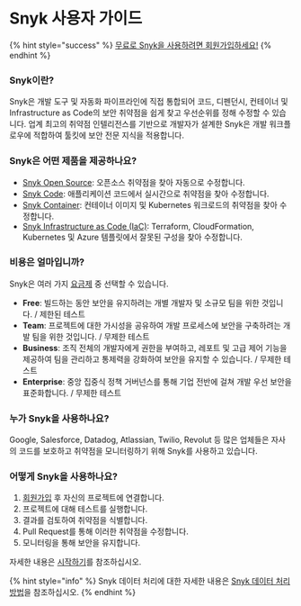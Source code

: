 # Snyk 사용자 가이드

{% hint style="success" %}
[무료로 Snyk을 사용하려면 회원가입하세요!](https://snyk.io/login?cta=sign-up\&loc=nav\&page=support\_docs\_page)
{% endhint %}

### **Snyk**이란?

Snyk은 개발 도구 및 자동화 파이프라인에 직접 통합되어 코드, 디펜던시, 컨테이너 및 Infrastructure as Code의 보안 취약점을 쉽게 찾고 우선순위를 정해 수정할 수 있습니다. 업계 최고의 취약점 인텔리전스를 기반으로 개발자가 설계한 Snyk은 개발 워크플로우에 적합하여 툴킷에 보안 전문 지식을 적용합니다.

### Snyk은 어떤 제품을 제공하나요?

* [Snyk Open Source](https://snyk.io/product/open-source-security-management/): 오픈소스 취약점을 찾아 자동으로 수정합니다.
* [Snyk Code](https://snyk.io/product/snyk-code/): 애플리케이션 코드에서 실시간으로 취약점을 찾아 수정합니다.
* [Snyk Container](https://snyk.io/product/container-vulnerability-management/): 컨테이너 이미지 및 Kubernetes 워크로드의 취약점을 찾아 수정합니다.
* [Snyk Infrastructure as Code (IaC)](https://snyk.io/product/infrastructure-as-code-security/): Terraform, CloudFormation, Kubernetes 및 Azure 템플릿에서 잘못된 구성을 찾아 수정합니다.

### 비용은 얼마입니까?

Snyk은 여러 가지 [요금제](https://snyk.io/plans/) 중 선택할 수 있습니다.

* **Free**: 빌드하는 동안 보안을 유지하려는 개별 개발자 및 소규모 팀을 위한 것입니다. / 제한된 테스트
* **Team**: 프로젝트에 대한 가시성을 공유하여 개발 프로세스에 보안을 구축하려는 개발 팀을 위한 것입니다. / 무제한 테스트
* **Business**: 조직 전체의 개발자에게 권한을 부여하고, 레포트 및 고급 제어 기능을 제공하여 팀을 관리하고 통제력을 강화하여 보안을 유지할 수 있습니다. / 무제한 테스트
* **Enterprise**: 중앙 집중식 정책 거버넌스를 통해 기업 전반에 걸쳐 개발 우선 보안을 표준화합니다. / 무제한 테스트

### 누가 Snyk을 사용하나요?

Google, Salesforce, Datadog, Atlassian, Twilio, Revolut 등 많은 업체들은 자사의 코드를 보호하고 취약점을 모니터링하기 위해 Snyk를 사용하고 있습니다.

### 어떻게 Snyk을 사용하나요?

1. [회원가입](https://snyk.io/login?cta=sign-up\&loc=nav\&page=support\_docs\_page) 후 자신의 프로젝트에 연결합니다.
2. 프로젝트에 대해 테스트를 실행합니다.
3. 결과를 검토하여 취약점을 식별합니다.
4. Pull Request를 통해 이러한 취약점을 수정합니다.
5. 모니터링을 통해 보안을 유지합니다.

자세한 내용은 [시작하기](getting-started/)를 참조하십시오.

{% hint style="info" %}
Snyk 데이터 처리에 대한 자세한 내용은 [Snyk 데이터 처리 방법](more-info/how-snyk-handles-your-data.md)을 참조하십시오.
{% endhint %}
